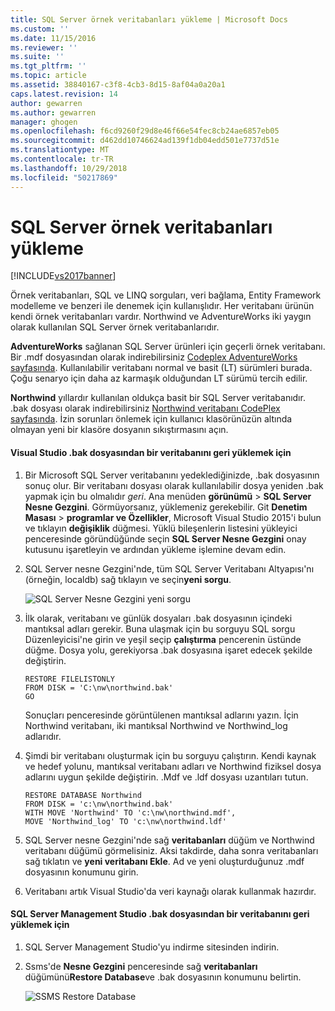 ```yaml
---
title: SQL Server örnek veritabanları yükleme | Microsoft Docs
ms.custom: ''
ms.date: 11/15/2016
ms.reviewer: ''
ms.suite: ''
ms.tgt_pltfrm: ''
ms.topic: article
ms.assetid: 38840167-c3f8-4cb3-8d15-8af04a0a20a1
caps.latest.revision: 14
author: gewarren
ms.author: gewarren
manager: ghogen
ms.openlocfilehash: f6cd9260f29d8e46f66e54fec8cb24ae6857eb05
ms.sourcegitcommit: d462dd10746624ad139f1db04edd501e7737d51e
ms.translationtype: MT
ms.contentlocale: tr-TR
ms.lasthandoff: 10/29/2018
ms.locfileid: "50217869"
---
```

# <a name="install-sql-server-sample-databases"></a>SQL Server örnek veritabanları yükleme
[!INCLUDE[vs2017banner](../includes/vs2017banner.md)]

  
Örnek veritabanları, SQL ve LINQ sorguları, veri bağlama, Entity Framework modelleme ve benzeri ile denemek için kullanışlıdır.  Her veritabanı ürünün kendi örnek veritabanları vardır. Northwind ve AdventureWorks iki yaygın olarak kullanılan SQL Server örnek veritabanlarıdır.  
  
 **AdventureWorks** sağlanan SQL Server ürünleri için geçerli örnek veritabanı. Bir .mdf dosyasından olarak indirebilirsiniz [Codeplex AdventureWorks sayfasında](http://msftdbprodsamples.codeplex.com/). Kullanılabilir veritabanı normal ve basit (LT) sürümleri burada. Çoğu senaryo için daha az karmaşık olduğundan LT sürümü tercih edilir.  
  
 **Northwind** yıllardır kullanılan oldukça basit bir SQL Server veritabanıdır. .bak dosyası olarak indirebilirsiniz [Northwind veritabanı CodePlex sayfasında](https://northwinddatabase.codeplex.com/). İzin sorunları önlemek için kullanıcı klasörünüzün altında olmayan yeni bir klasöre dosyanın sıkıştırmasını açın.  
  
#### <a name="to-restore-a-database-from-a-bak-file-in-visual-studio"></a>Visual Studio .bak dosyasından bir veritabanını geri yüklemek için  
  
1.  Bir Microsoft SQL Server veritabanını yedeklediğinizde, .bak dosyasının sonuç olur. Bir veritabanı dosyası olarak kullanılabilir dosya yeniden .bak yapmak için bu olmalıdır *geri*. Ana menüden **görünümü** > **SQL Server Nesne Gezgini**. Görmüyorsanız, yüklemeniz gerekebilir. Git **Denetim Masası** > **programlar ve Özellikler**, Microsoft Visual Studio 2015'i bulun ve tıklayın **değişiklik** düğmesi. Yüklü bileşenlerin listesini yükleyici penceresinde göründüğünde seçin **SQL Server Nesne Gezgini** onay kutusunu işaretleyin ve ardından yükleme işlemine devam edin.  
  
2.  SQL Server nesne Gezgini'nde, tüm SQL Server Veritabanı Altyapısı'nı (örneğin, localdb) sağ tıklayın ve seçin**yeni sorgu**.  
  
     ![SQL Server Nesne Gezgini yeni sorgu](../data-tools/media/raddata-sql-server-object-explorer-new-query.png "raddata SQL Server Nesne Gezgini yeni sorgu")  
  
3.  İlk olarak, veritabanı ve günlük dosyaları .bak dosyasının içindeki mantıksal adları gerekir. Buna ulaşmak için bu sorguyu SQL sorgu Düzenleyicisi'ne girin ve yeşil seçip **çalıştırma** pencerenin üstünde düğme. Dosya yolu, gerekiyorsa .bak dosyasına işaret edecek şekilde değiştirin.  
  
    ```  
    RESTORE FILELISTONLY  
    FROM DISK = 'C:\nw\northwind.bak'  
    GO  
    ```  
  
     Sonuçları penceresinde görüntülenen mantıksal adlarını yazın.  İçin Northwind veritabanı, iki mantıksal Northwind ve Northwind_log adlarıdır.  
  
4.  Şimdi bir veritabanı oluşturmak için bu sorguyu çalıştırın. Kendi kaynak ve hedef yolunu, mantıksal veritabanı adları ve Northwind fiziksel dosya adlarını uygun şekilde değiştirin. .Mdf ve .ldf dosyası uzantıları tutun.  
  
    ```  
    RESTORE DATABASE Northwind  
    FROM DISK = 'c:\nw\northwind.bak'  
    WITH MOVE 'Northwind' TO 'c:\nw\northwind.mdf',  
    MOVE 'Northwind_log' TO 'c:\nw\northwind.ldf'  
    ```  
  
5.  SQL Server nesne Gezgini'nde sağ **veritabanları** düğüm ve Northwind veritabanı düğümü görmelisiniz. Aksi takdirde, daha sonra veritabanları sağ tıklatın ve **yeni veritabanı Ekle**. Ad ve yeni oluşturduğunuz .mdf dosyasının konumunu girin.  
  
6.  Veritabanı artık Visual Studio'da veri kaynağı olarak kullanmak hazırdır.  
  
#### <a name="to-restore-a-database-from-a-bak-file-in-sql-server-management-studio"></a>SQL Server Management Studio .bak dosyasından bir veritabanını geri yüklemek için  
  
1.  SQL Server Management Studio'yu indirme sitesinden indirin.  
  
2.  Ssms'de **Nesne Gezgini** penceresinde sağ **veritabanları** düğümünü**Restore Database**ve .bak dosyasının konumunu belirtin.  
  
     ![SSMS Restore Database](../data-tools/media/raddata-ssms-restore-database.png "raddata SSMS veritabanını geri yükle")

